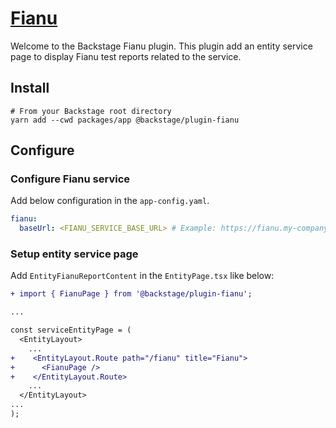 # [Fianu](https://www.fianu.io/)

Welcome to the Backstage Fianu plugin. This plugin add an entity service page to display Fianu test reports related to the service.

## Install

```shell
# From your Backstage root directory
yarn add --cwd packages/app @backstage/plugin-fianu
```

## Configure

### Configure Fianu service

Add below configuration in the `app-config.yaml`.

```yaml
fianu:
  baseUrl: <FIANU_SERVICE_BASE_URL> # Example: https://fianu.my-company.com/api/badges
```

### Setup entity service page

Add `EntityFianuReportContent` in the `EntityPage.tsx` like below:

```diff
+ import { FianuPage } from '@backstage/plugin-fianu';

...

const serviceEntityPage = (
  <EntityLayout>
    ...
+    <EntityLayout.Route path="/fianu" title="Fianu">
+      <FianuPage />
+    </EntityLayout.Route>
    ...
  </EntityLayout>
...  
);
```
